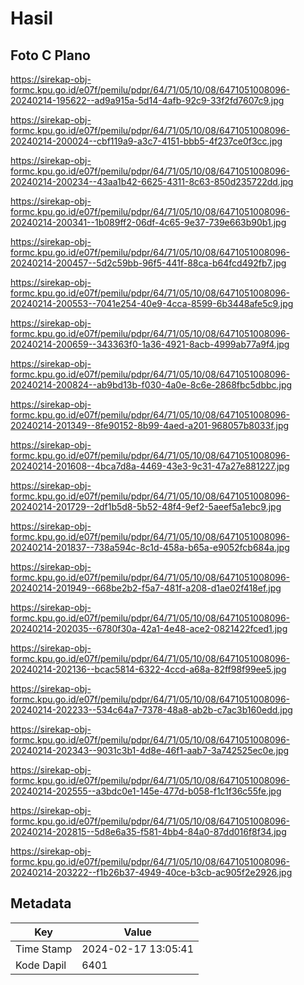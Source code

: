 # Hasil

## Foto C Plano

https://sirekap-obj-formc.kpu.go.id/e07f/pemilu/pdpr/64/71/05/10/08/6471051008096-20240214-195622--ad9a915a-5d14-4afb-92c9-33f2fd7607c9.jpg

https://sirekap-obj-formc.kpu.go.id/e07f/pemilu/pdpr/64/71/05/10/08/6471051008096-20240214-200024--cbf119a9-a3c7-4151-bbb5-4f237ce0f3cc.jpg

https://sirekap-obj-formc.kpu.go.id/e07f/pemilu/pdpr/64/71/05/10/08/6471051008096-20240214-200234--43aa1b42-6625-4311-8c63-850d235722dd.jpg

https://sirekap-obj-formc.kpu.go.id/e07f/pemilu/pdpr/64/71/05/10/08/6471051008096-20240214-200341--1b089ff2-06df-4c65-9e37-739e663b90b1.jpg

https://sirekap-obj-formc.kpu.go.id/e07f/pemilu/pdpr/64/71/05/10/08/6471051008096-20240214-200457--5d2c59bb-96f5-441f-88ca-b64fcd492fb7.jpg

https://sirekap-obj-formc.kpu.go.id/e07f/pemilu/pdpr/64/71/05/10/08/6471051008096-20240214-200553--7041e254-40e9-4cca-8599-6b3448afe5c9.jpg

https://sirekap-obj-formc.kpu.go.id/e07f/pemilu/pdpr/64/71/05/10/08/6471051008096-20240214-200659--343363f0-1a36-4921-8acb-4999ab77a9f4.jpg

https://sirekap-obj-formc.kpu.go.id/e07f/pemilu/pdpr/64/71/05/10/08/6471051008096-20240214-200824--ab9bd13b-f030-4a0e-8c6e-2868fbc5dbbc.jpg

https://sirekap-obj-formc.kpu.go.id/e07f/pemilu/pdpr/64/71/05/10/08/6471051008096-20240214-201349--8fe90152-8b99-4aed-a201-968057b8033f.jpg

https://sirekap-obj-formc.kpu.go.id/e07f/pemilu/pdpr/64/71/05/10/08/6471051008096-20240214-201608--4bca7d8a-4469-43e3-9c31-47a27e881227.jpg

https://sirekap-obj-formc.kpu.go.id/e07f/pemilu/pdpr/64/71/05/10/08/6471051008096-20240214-201729--2df1b5d8-5b52-48f4-9ef2-5aeef5a1ebc9.jpg

https://sirekap-obj-formc.kpu.go.id/e07f/pemilu/pdpr/64/71/05/10/08/6471051008096-20240214-201837--738a594c-8c1d-458a-b65a-e9052fcb684a.jpg

https://sirekap-obj-formc.kpu.go.id/e07f/pemilu/pdpr/64/71/05/10/08/6471051008096-20240214-201949--668be2b2-f5a7-481f-a208-d1ae02f418ef.jpg

https://sirekap-obj-formc.kpu.go.id/e07f/pemilu/pdpr/64/71/05/10/08/6471051008096-20240214-202035--6780f30a-42a1-4e48-ace2-0821422fced1.jpg

https://sirekap-obj-formc.kpu.go.id/e07f/pemilu/pdpr/64/71/05/10/08/6471051008096-20240214-202136--bcac5814-6322-4ccd-a68a-82ff98f99ee5.jpg

https://sirekap-obj-formc.kpu.go.id/e07f/pemilu/pdpr/64/71/05/10/08/6471051008096-20240214-202233--534c64a7-7378-48a8-ab2b-c7ac3b160edd.jpg

https://sirekap-obj-formc.kpu.go.id/e07f/pemilu/pdpr/64/71/05/10/08/6471051008096-20240214-202343--9031c3b1-4d8e-46f1-aab7-3a742525ec0e.jpg

https://sirekap-obj-formc.kpu.go.id/e07f/pemilu/pdpr/64/71/05/10/08/6471051008096-20240214-202555--a3bdc0e1-145e-477d-b058-f1c1f36c55fe.jpg

https://sirekap-obj-formc.kpu.go.id/e07f/pemilu/pdpr/64/71/05/10/08/6471051008096-20240214-202815--5d8e6a35-f581-4bb4-84a0-87dd016f8f34.jpg

https://sirekap-obj-formc.kpu.go.id/e07f/pemilu/pdpr/64/71/05/10/08/6471051008096-20240214-203222--f1b26b37-4949-40ce-b3cb-ac905f2e2926.jpg


## Metadata

| Key        | Value               |
| ---------- | ------------------- |
| Time Stamp | 2024-02-17 13:05:41 |
| Kode Dapil | 6401                |



